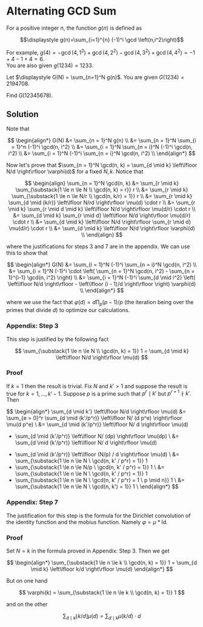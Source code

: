 # Alternating GCD Sum


For a positive integer $n$, the function $g(n)$ is defined as

$$\displaystyle g(n)=\sum_{i=1}^{n} (-1)^i \gcd \left(n,i^2\right)$$

For example, $g(4) = -\gcd \left(4,1^2\right) + \gcd \left(4,2^2\right) - \gcd \left(4,3^2\right) + \gcd \left(4,4^2\right) = -1+4-1+4=6$.<br />
You are also given $g(1234)=1233$.


Let $\displaystyle G(N) = \sum_{n=1}^N g(n)$. You are given $G(1234) = 2194708$.


Find $G(12345678)$.


## Solution

Note that

$$
\begin{align*}
G(N)
&= \sum_{n = 1}^N g(n) \\
&= \sum_{n = 1}^N \sum_{i = 1}^n (-1)^i \gcd(n, i^2) \\
&= \sum_{i = 1}^N \sum_{n = i}^N (-1)^i \gcd(n, i^2) \\
&= \sum_{i = 1}^N (-1)^i \sum_{n = i}^N \gcd(n, i^2) \\
\end{align*}
$$

Now let's prove that $\sum_{n = 1}^N \gcd(n, k) = \sum_{d \mid k} \left\lfloor N/d \right\rfloor \varphi(d)$ for a fixed $N, k$. Notice that

$$
\begin{align}
\sum_{n = 1}^N \gcd(n, k)
&= \sum_{r \mid k} \sum_{\substack{1 \le n \le N \\ \gcd(n, k) = r}} r \\
&= \sum_{r \mid k} \sum_{\substack{1 \le n \le N/r \\ \gcd(n, k/r) = 1}} r \\
&= \sum_{r \mid k} \sum_{d \mid (k/r)} \left\lfloor N/rd \right\rfloor \mu(d) \cdot r \\
&= \sum_{r \mid k} \sum_{r \mid d \mid k} \left\lfloor N/d \right\rfloor \mu(d/r) \cdot r \\
&= \sum_{d \mid k} \sum_{r \mid d} \left\lfloor N/d \right\rfloor \mu(d/r) \cdot r \\
&= \sum_{d \mid k} \left\lfloor N/d \right\rfloor \sum_{r \mid d} \mu(d/r) \cdot r \\
&= \sum_{d \mid k} \left\lfloor N/d \right\rfloor \varphi(d) \\
\end{align}
$$

where the justifications for steps 3 and 7 are in the appendix. We can use this to show that

$$
\begin{align*}
G(N)
&= \sum_{i = 1}^N (-1)^i \sum_{n = i}^N \gcd(n, i^2) \\
&= \sum_{i = 1}^N (-1)^i \cdot \left( \sum_{n = 1}^N \gcd(n, i^2) - \sum_{n = 1}^{i-1} \gcd(n, i^2) \right) \\
&= \sum_{i = 1}^N (-1)^i \sum_{d \mid i^2} \left( \left\lfloor N/d \right\rfloor - \left\lfloor (i - 1)/d \right\rfloor \right) \varphi(d) \\
\end{align*}
$$

where we use the fact that $\varphi(d) = d \prod_p (p - 1)/p$ (the iteration being over the primes that divide $d$) to optimize our calculations.

### Appendix: Step 3

This step is justified by the following fact

$$
\sum_{\substack{1 \le n \le N \\ \gcd(n, k) = 1}} 1 = \sum_{d \mid k} \left\lfloor N/d \right\rfloor \mu(d)
$$

### Proof

If $k = 1$ then the result is trivial. Fix $N$ and $k' > 1$ and suppose the result is true for $k = 1, \dots, k' - 1$. Suppose $p$ is a prime such that $p^r \mid k'$ but $p^{r+1} \nmid k'$. Then

$$
\begin{align*}
\sum_{d \mid k'} \left\lfloor N/d \right\rfloor \mu(d)
&= \sum_{e = 0}^r \sum_{d \mid (k'/p^r)} \left\lfloor N/ (d p^e) \right\rfloor \mu(d p^e) \\
&= \sum_{d \mid (k'/p^r)} \left\lfloor N/ d \right\rfloor \mu(d)
+ \sum_{d \mid (k'/p^r)} \left\lfloor N/ (dp) \right\rfloor \mu(dp) \\
&= \sum_{d \mid (k'/p^r)} \left\lfloor N/ d \right\rfloor \mu(d)
- \sum_{d \mid (k'/p^r)} \left\lfloor (N/p) / d \right\rfloor \mu(d) \\
&= \sum_{\substack{1 \le n \le N \\ \gcd(n, k' / p^r) = 1}} 1
- \sum_{\substack{1 \le n \le N/p \\ \gcd(n, k' / p^r) = 1}} 1 \\
&= \sum_{\substack{1 \le n \le N \\ \gcd(n, k' / p^r) = 1}} 1
- \sum_{\substack{1 \le n \le N \\ \gcd(n, k' / p^r) = 1 \\ p \mid n}} 1 \\
&= \sum_{\substack{1 \le n \le N \\ \gcd(n, k') = 1}} 1 \\
\end{align*}
$$

### Appendix: Step 7

The justification for this step is the formula for the Dirichlet convolution of the identity function and the mobius function. Namely $\varphi = \mu * \text{Id}$.

### Proof

Set $N = k$ in the formula proved in Appendix: Step 3. Then we get

$$
\begin{align*}
\sum_{\substack{1 \le n \le k \\ \gcd(n, k) = 1}} 1 = \sum_{d \mid k} \left\lfloor k/d \right\rfloor \mu(d)
\end{align*}
$$

But on one hand

$$
\varphi(k) = \sum_{\substack{1 \le n \le k \\ \gcd(n, k) = 1}} 1
$$

and on the other

$$
\sum_{d \mid k} \left\lfloor k/d \right\rfloor \mu(d) = \sum_{d \mid k} \mu(k/d) 
\cdot d
$$
